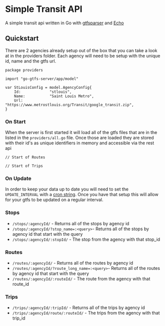 # Simple Transit API
A simple transit api written in Go with [gtfsparser](https://www.github.com/geops) and [Echo](https://echo.labstack.com/)

## Quickstart
There are 2 agencies already setup out of the box that you can take a look at in the providers folder. Each agency will need to be setup with the unique id, name and the gtfs url.

```golang
package providers

import "go-gtfs-server/app/model"

var StLouisConfig = model.AgencyConfig{
	Id:             "stlouis",
	Name:           "Saint Louis Metro",
	Url:            "https://www.metrostlouis.org/Transit/google_transit.zip",
}
```
### On Start
When the server is first started it will load all of the gtfs files that are in the listed in the `providers/all.go` file. Once those are loaded they are stored with their id's as unique identifiers in memory and accessible via the rest api


	// Start of Routes

	// Start of Trips

### On Update 
In order to keep your data up to date you will need to set the `UPDATE_INTERVAL` with a [cron string](https://crontab.guru/). Once you have that setup this will allow for your gtfs to be updated on a regular interval.

### Stops
- `/stops/:agencyId/` - Returns all of the stops by agency id
- `/stops/:agencyId/?stop_name=:<query>`- Returns all of the stops by agency id that start with the query
- `/stops/:agencyId/:stopId/` - The stop from the agency with that stop_id

### Routes
- `/routes/:agencyId/` - Returns all of the routes by agency id
- `/routes/:agencyId/?route_long_name=:<query>`- Returns all of the routes by agency id that start with the query
- `/routes/:agencyId/:routeId/` - The route from the agency with that route_id

### Trips
- `/trips/:agencyId/:tripId/` - Returns all of the trips by agency id
- `/trips/:agencyId/route/:routeId/`  - The trips from the agency with that trip_id 

